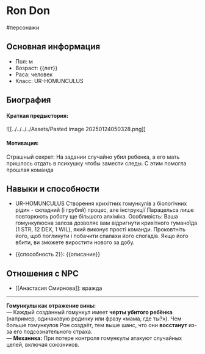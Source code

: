 # Ron Don
#персонажи 
## Основная информация
- Пол: м
- Возраст: {{лет}}
- Раса: человек
- Класс: UR-HOMUNCULUS

## Биография
#### Краткая предыстория: 
![[../../../../Assets/Pasted image 20250124050328.png]]
#### Мотивация: 
Страшный секрет: На задании случайно убил ребенка, а  его мать пришлось отдать в психушку чтобы замести следы. С этим помогла прошлая команда
## Навыки и способности
-  UR-HOMUNCULUS
Створення крихітних гомункулів з біологічних рідин - складний (і грубий) процес, але інструкції Парацельса лише повторюють роботу ще більшого алхіміка.
Особливість: Ваша гомункулюсна залоза дозволяє вам відригнути крихітного гуманоїда (1 STR, 12 DEX, 1 WIL), який виконує прості команди. Проковтніть його, щоб поглинути і побачити спалахи його спогадів. Якщо його вбити, ви зможете виростити нового за добу.

- {{способность 2}}: {{описание}}

## Отношения с NPC
- [[Анастасия Смирнова]]: вражда

---
**Гомункулы как отражение вины:**  
— Каждый созданный гомункул имеет **черты убитого ребёнка** (например, одинаковую родинку или фразу «мама, где ты?»). Чем больше гомункулов Рон создаёт, тем выше шанс, что они **восстанут** из-за его подсознательного страха.  
— **Механика:** При потере контроля гомункулы атакуют случайных целей, включая союзников. 